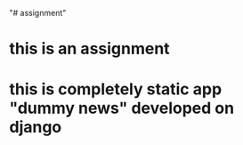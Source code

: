 "# assignment" 
# this is an assignment 
# this is completely static app "dummy news" developed on django
